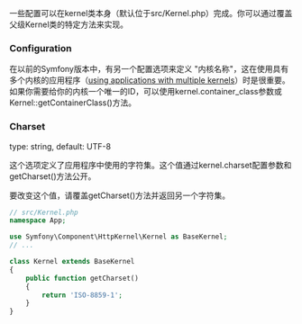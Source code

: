 一些配置可以在kernel类本身（默认位于src/Kernel.php）完成。你可以通过覆盖父级Kernel类的特定方法来实现。



### Configuration

在以前的Symfony版本中，有另一个配置选项来定义 "内核名称"，这在使用具有多个内核的应用程序（[using applications with multiple kernels](https://symfony.com/doc/5.4/configuration/multiple_kernels.html)）时是很重要。如果你需要给你的内核一个唯一的ID，可以使用kernel.container_class参数或Kernel::getContainerClass()方法。



### Charset

type: string, default: UTF-8

这个选项定义了应用程序中使用的字符集。这个值通过kernel.charset配置参数和getCharset()方法公开。

要改变这个值，请覆盖getCharset()方法并返回另一个字符集。

```php
// src/Kernel.php
namespace App;

use Symfony\Component\HttpKernel\Kernel as BaseKernel;
// ...

class Kernel extends BaseKernel
{
    public function getCharset()
    {
        return 'ISO-8859-1';
    }
}
```

